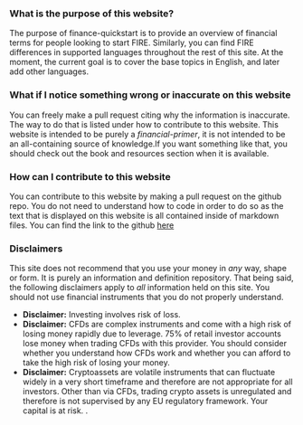 ### What is the purpose of this website?

The purpose of finance-quickstart is to provide an overview of financial terms for people looking to start FIRE.
Similarly, you can find FIRE differences in supported languages throughout the rest of this site.
At the moment, the current goal is to cover the base topics in English, and later add other languages.

### What if I notice something wrong or inaccurate on this website

You can freely make a pull request citing why the information is inaccurate. The way to do that is listed under
how to contribute to this website. This website is intended to be purely a _financial-primer_,
it is not intended to be an all-containing source of knowledge.If you want something like that,
you should check out the book and resources section when it is available.

### How can I contribute to this website

You can contribute to this website by making a pull request on the github repo.
You do not need to understand how to code in order to do so as the text that is
displayed on this website is all contained inside of markdown files. You can find
the link to the github [here](https://github.com/C-alcium/finance-quickstart)

### Disclaimers

This site does not recommend that you use your money in _any_ way, shape or form. It is purely an information and definition repository.
That being said, the following disclaimers apply to _all_ information held on this site. You should not use financial instruments that you
do not properly understand.

- **Disclaimer:** Investing involves risk of loss.
- **Disclaimer:** CFDs are complex instruments and come with a high risk of losing money rapidly due to leverage.
  75% of retail investor accounts lose money when trading CFDs with this provider.
  You should consider whether you understand how CFDs work and whether you can afford to take the high risk of losing your money.
- **Disclaimer:** Cryptoassets are volatile instruments that can fluctuate widely in a very short timeframe and therefore are not appropriate for all investors.
  Other than via CFDs, trading crypto assets is unregulated and therefore is not supervised by any EU regulatory framework. Your capital is at risk.
  .
